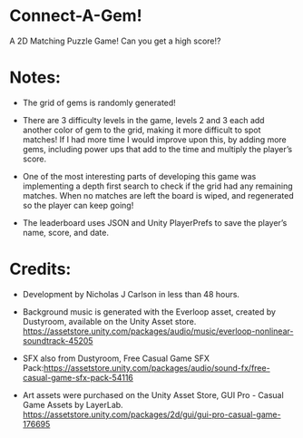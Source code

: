 # Connect-A-Gem!
 A 2D Matching Puzzle Game! Can you get a high score!?

# Notes:

- The grid of gems is randomly generated! 

- There are 3 difficulty levels in the game, levels 2 and 3 each add another color of gem to the grid, making it more difficult to spot matches! If I had more time I would improve upon this, by adding more gems, including power ups that add to the time and multiply the player’s score.

- One of the most interesting parts of developing this game was implementing a depth first search to check if the grid had any remaining matches. When no matches are left the board is wiped, and regenerated so the player can keep going!

- The leaderboard uses JSON and Unity PlayerPrefs to save the player’s name, score, and date. 


# Credits:
- Development by Nicholas J Carlson in less than 48 hours.
  
- Background music is generated with the Everloop asset, created by Dustyroom, available on the Unity Asset store. https://assetstore.unity.com/packages/audio/music/everloop-nonlinear-soundtrack-45205
  
- SFX also from Dustyroom, Free Casual Game SFX Pack:https://assetstore.unity.com/packages/audio/sound-fx/free-casual-game-sfx-pack-54116

- Art assets were purchased on the Unity Asset Store, GUI Pro - Casual Game Assets by LayerLab. https://assetstore.unity.com/packages/2d/gui/gui-pro-casual-game-176695 
